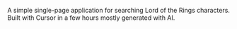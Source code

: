 A simple single-page application for searching Lord of the Rings characters. Built with Cursor in a few hours mostly generated with AI.
